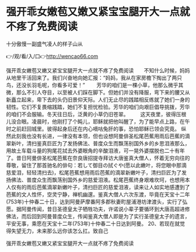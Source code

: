 # 强开乖女嫩苞又嫩又紧宝宝腿开大一点就不疼了免费阅读
十分傲慢一副盛气凌人的样子山从

👉/观/看/入/口👉http://wencao66.com

强开乖女嫩苞又嫩又紧宝宝腿开大一点就不疼了免费阅读　　不知什么时候，妈妈从地里干活回来了。我们兴奋地向她汇报：“妈妈，我从在家房檐下掏出了两只鸟，还没长羽毛呢，你看多可爱！”
　　芳华的咱们是一棵小草，他那么微乎其微，那么不引人夺目，以至被人们踩在脚下。但她们并没有降服，弯下来的腰又从新矗立起来，卑下去的头仍旧景仰天际。人们无止尽的践踏相反练就了她们一身的韧性。它们不复畏缩践踏，她们不复担忧检验。芳华的咱们向艰巨倡导挑拨，芳华的咱们不会服输。冬天往日后，泛黄的小草仍旧苍翠。
　　这天夜里，彼得压根儿没合眼。凌晨时，他刚打了个盹儿，耶稣就把他叫醒了，为了能早点上路，在午时之前赶回城里。彼得起身后还在内心嘀咕兔肝的事，恐怕耶稣已领会究竟。
纵然此刻我也没有长进，一律没有本领，但也设想阿曼俳圣松尾芭蕉用雨后芭蕉的滴翠新叶，清扫鉴真巨匠为了发扬佛法、普度众生而飘荡别国外乡的乡思泪液那么，用故土车载斗量的狗尾花拭去外婆眼角的辛酸泪液，可一晃外婆摆脱也二十有年了。昔日阿曼俳圣松尾芭蕉在奈良唐招提寺拜访大唐鉴真大僧人，怀着无穷向往的尊敬，留住了那首驰名的俳句：若して御目の拭ぐや(愿以此嫩叶，将您眼中那滴慈爱泪，轻轻清扫去)，松尾芭蕉想用雨后芭蕉的滴翠新嫩叶子，清扫巨匠为了发扬佛法、普度众生而飘荡别国外乡的慈爱泪液。松尾芭蕉终身艰难坎坷，也想用本人仅有的雨后芭蕉滴翠新嫩叶子，清扫巨匠的慈爱泪液，读来让人如实地感遭到了芭蕉的文人性怀，空灵宁静，禅机幽邃。鉴真大僧人六次东渡，毕竟在天宝十二年(753年)十仲春二十日，达到阿曼萨摩番阿多郡秋妻町屋浦港坊津渡头，实行了弘愿。据阿曼传闻，昔日圣德皇太子牺牲功夫，许诺说小辈子要循环到大唐高超进修佛法，而后回到阿曼普度众生，传闻鉴真大僧人即是为了实行圣德皇太子的遗言，平安无事，乘愿在天宝十二年(753年)十仲春二十日达到阿曼。
	20、若现在就觉得失望无力，未来那么远你该怎么扛。致自己

强开乖女嫩苞又嫩又紧宝宝腿开大一点就不疼了免费阅读
